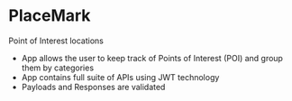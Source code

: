 # PlaceMark
Point of Interest locations

- App allows the user to keep track of Points of Interest (POI) and group them by categories
- App contains full suite of APIs using JWT technology
- Payloads and Responses are validated
